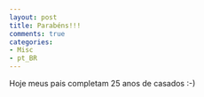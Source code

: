 ```yaml
---
layout: post
title: Parabéns!!!
comments: true
categories:
- Misc
- pt_BR
---
```

Hoje meus pais completam 25 anos de casados :-)
